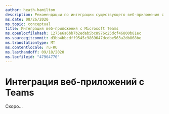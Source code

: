 ```yaml
---
author: heath-hamilton
description: Рекомендации по интеграции существующего веб-приложения с Microsoft Teams
ms.date: 08/26/2020
ms.topic: conceptual
title: Интеграция веб-приложения с Microsoft Teams
ms.openlocfilehash: 1275e6a6bb7b2edab5bc8976c25dcf46800b81ec
ms.sourcegitcommit: d3bb4bbcdff9545c9869647dcdbe563a2db868be
ms.translationtype: MT
ms.contentlocale: ru-RU
ms.lasthandoff: 09/18/2020
ms.locfileid: "47964770"
---
```

# <a name="integrating-web-apps-with-teams"></a>Интеграция веб-приложений с Teams

Скоро...
